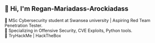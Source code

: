 ## 👋 Hi, I'm Regan-Mariadass-Arockiadass
🎯 MSc Cybersecurity student at Swansea university | Aspiring Red Team Penetration Tester.  
🔐 Specializing in Offensive Security, CVE Exploits, Python tools.  
🚩 TryHackMe | HackTheBox   
